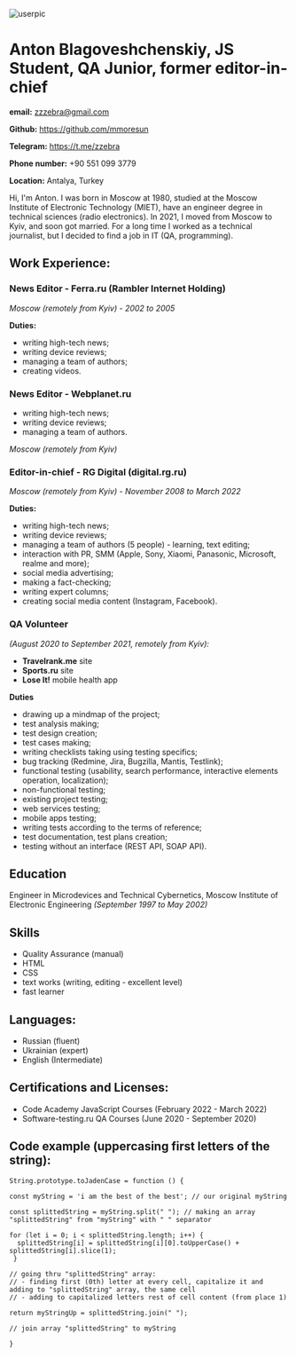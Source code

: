 ![userpic](https://fastly.4sqi.net/img/user/260x260/ASDNPYERKO3QAIS0.jpg)
# **Anton Blagoveshchenskiy, JS Student, QA Junior, former editor-in-chief**

**email:** <zzzebra@gmail.com>

**Github:** <https://github.com/mmoresun>
 
**Telegram:** <https://t.me/zzebra>

**Phone number:** +90 551 099 3779

**Location:** Antalya, Turkey

Hi, I'm Anton. I was born in Moscow at 1980, studied at the Moscow Institute of Electronic Technology (MIET), have an engineer degree in technical sciences (radio electronics). In 2021, I moved from Moscow to Kyiv, and soon got married. For a long time I worked as a technical journalist, but I decided to find a job in IT (QA, programming). 

## **Work Experience:**

### **News Editor - Ferra.ru (Rambler Internet Holding)**

_Moscow (remotely from Kyiv) - 2002 to 2005_

**Duties:**

- writing high-tech news; 
- writing device reviews; 
- managing a team of authors;
- creating videos.

### **News Editor - Webplanet.ru**

- writing high-tech news; 
- writing device reviews; 
- managing a team of authors.

_Moscow (remotely from Kyiv)_

### **Editor-in-chief - RG Digital (digital.rg.ru)**

_Moscow (remotely from Kyiv) - November 2008 to March 2022_

**Duties:**

- writing high-tech news; 
- writing device reviews; 
- managing a team of authors (5 people) - learning, text editing;
- interaction with PR, SMM (Apple, Sony, Xiaomi, Panasonic, Microsoft, realme and more);
- social media advertising; 
- making a fact-checking;
- writing expert columns;
- creating social media content (Instagram, Facebook).

### **QA Volunteer**

_(August 2020 to September 2021, remotely from Kyiv):_

- **Travelrank.me** site
- **Sports.ru** site
- **Lose It!** mobile health app 

**Duties**

- drawing up a mindmap of the project;
- test analysis making;
- test design creation;
- test cases making;
- writing checklists taking using testing specifics;
- bug tracking (Redmine, Jira, Bugzilla, Mantis, Testlink);
- functional testing (usability, search performance, interactive elements operation, localization);
- non-functional testing;
- existing project testing;
- web services testing;
- mobile apps testing; 
- writing tests according to the terms of reference;
- test documentation, test plans creation;
- testing without an interface (REST API, SOAP API).

## **Education**

Engineer in Microdevices and Technical Cybernetics, Moscow Institute of Electronic Engineering
_(September 1997 to May 2002)_

## **Skills**

- Quality Assurance (manual)
- HTML 
- CSS
- text works (writing, editing - excellent level)
- fast learner

## **Languages:** 
- Russian (fluent)
- Ukrainian (expert)
- English (Intermediate)

## **Certifications and Licenses**:

- Code Academy JavaScript Courses (February 2022 - March 2022)
- Software-testing.ru QA Courses (June 2020 - September 2020)

## **Code example (uppercasing first letters of the string):** 
```
String.prototype.toJadenCase = function () {

const myString = 'i am the best of the best'; // our original myString

const splittedString = myString.split(" "); // making an array "splittedString" from "myString" with " " separator

for (let i = 0; i < splittedString.length; i++) {
  splittedString[i] = splittedString[i][0].toUpperCase() + splittedString[i].slice(1);
 }

// going thru "splittedString" array:
// - finding first (0th) letter at every cell, capitalize it and adding to "splittedString" array, the same cell 
// - adding to capitalized letters rest of cell content (from place 1)

return myStringUp = splittedString.join(" ");

// join array "splittedString" to myString

}
```
